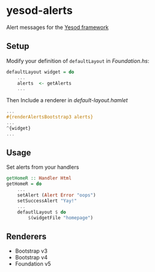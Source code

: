 # yesod-alerts

Alert messages for the [Yesod framework](http://www.yesodweb.com/)


## Setup

Modify your definition of `defaultLayout` in *Foundation.hs*:

```haskell
defaultLayout widget = do
    ...
    alerts  <- getAlerts
    ...
```

Then Include a renderer in *default-layout.hamlet*


```haskell
...
#{renderAlertsBootstrap3 alerts}
...
^{widget}
...
```


## Usage

Set alerts from your handlers

```haskell
getHomeR :: Handler Html
getHomeR = do
    ...
    setAlert (Alert Error "oops")
    setSuccessAlert "Yay!"
    ...
    defautlLayout $ do
        $(widgetFile "homepage")
```


## Renderers

* Bootstrap v3
* Bootstrap v4
* Foundation v5
